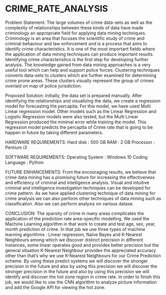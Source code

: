 # CRIME_RATE_ANALYSIS

Problem Statement:
The large volumes of crime data-sets as well as the complexity of relationships between these kinds of data have made 
criminology an appropriate field for applying data mining techniques. Criminology is an area that focuses the scientific 
study of crime and criminal behaviour and law enforcement and is a process that aims to identify crime characteristics.
It is one of the most important fields where the application of data mining techniques can produce important results. 
Identifying crime characteristics is the first step for developing further analysis. The knowledge gained from data mining 
approaches is a very useful tool which can help and support police forces. Clustering techniques converts data-sets to 
clusters which are further examined for determining crime prone areas. These clusters visually represent the group of 
crimes overlaid on map of police jurisdiction.

Proposed Solution:
Initially, the data set is prepared manually. After identifying the relationships and visualizing the data, we create a 
regression model for forecasting the percapita. For this model, we have used Multi Linear regression model. Other models 
such as the Linear Regression and Logistic Regression models were also tested, but the Multi Linear Regression produced 
the minimal error while training the model. This regression model predicts the percapita of Crime rate that is going to be 
happen in future by taking different parameters.

HARDWARE REQUIREMENTS:
Hard disk : 500 GB
RAM : 2 GB 
Processor : Pentium i3

SOFTWARE REQUIREMENTS:
Operating System : Windows 10
Coding Language : Python

FUTURE ENHANCEMENTS:
From the encouraging results, we believe that crime data mining has a promising future for increasing the effectiveness 
and efficiency of criminal and intelligence analysis. Visual and intuitive criminal and intelligence investigation techniques
can be developed for crime pattern. As we have applied clustering technique of data mining for crime analysis we can 
also perform other techniques of data mining such as classification. Also we can perform analysis on various datase.

CONCLUSION:
The sparsity of crime in many areas complicates the application of the prediction rate area-specific modelling. We used 
the Machine Learning algorithm in that work to create and test age, sex, year, month prediction of crime. In that job we 
use three types of machine learning algorithms : Linear regression, Naïve Bayes and K-Nearest Neighbours among which 
we discover distinct precision in different instances, some linear operates good and provides better precision but the 
general situation K-Nearest Neighbour provides the appreciated accuracy other than that’s why we use K-Nearest 
Neighbours for our Crime Prediction scheme. By using these predict systems we will discover the stronger precision in 
the future and also by using this precision we will discover the stronger precision in the future and also by using this 
precision we will identify and discover the hot zone region in crime rate. In order to finish this job, we would like to use 
the CNN algorithm to analyze picture information and add the Google API for viewing the hot zone. 
